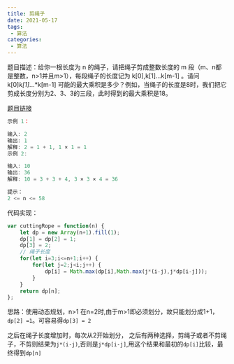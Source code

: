 ```yaml
---
title: 剪绳子
date: 2021-05-17
tags:
 - 算法
categories:
 - 算法
---
```


题目描述：给你一根长度为 n 的绳子，请把绳子剪成整数长度的 m 段（m、n都是整数，n>1并且m>1），每段绳子的长度记为 k[0],k[1]...k[m-1] 。请问 k[0]*k[1]*...*k[m-1] 可能的最大乘积是多少？例如，当绳子的长度是8时，我们把它剪成长度分别为2、3、3的三段，此时得到的最大乘积是18。

[题目链接](https://leetcode-cn.com/problems/jian-sheng-zi-lcof/)

```js
示例 1：

输入: 2
输出: 1
解释: 2 = 1 + 1, 1 × 1 = 1
示例 2:

输入: 10
输出: 36
解释: 10 = 3 + 3 + 4, 3 × 3 × 4 = 36

提示：
2 <= n <= 58
```

代码实现：

```js
var cuttingRope = function(n) {
    let dp = new Array(n+1).fill(1);
    dp[1] = dp[2] = 1;
    dp[3] = 2;
    // 绳子长度
    for(let i=3;i<=n+1;i++) {
        for(let j=2;j<i;j++) {
            dp[i] = Math.max(dp[i],Math.max(j*(i-j),j*dp[i-j]));
        }
    }
    return dp[n];
};
```

思路：使用动态规划，n>1 在n=2时,由于m>1即必须划分，故只能划分成1+1，`dp[2] =1`。可容易得`dp[3] = 2`

之后在绳子长度增加时，每次从2开始划分， 之后有两种选择，剪绳子或者不剪绳子，不剪则结果为`j*(i-j)`,否则是`j*dp[i-j]`,用这个结果和最初的`dp[i]`比较，最终得到`dp[n]`